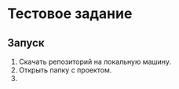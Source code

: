 # Тестовое задание

## Запуск

1. Скачать репозиторий на локальную машину.
2. Открыть папку с проектом.
3. 
```

```
 
